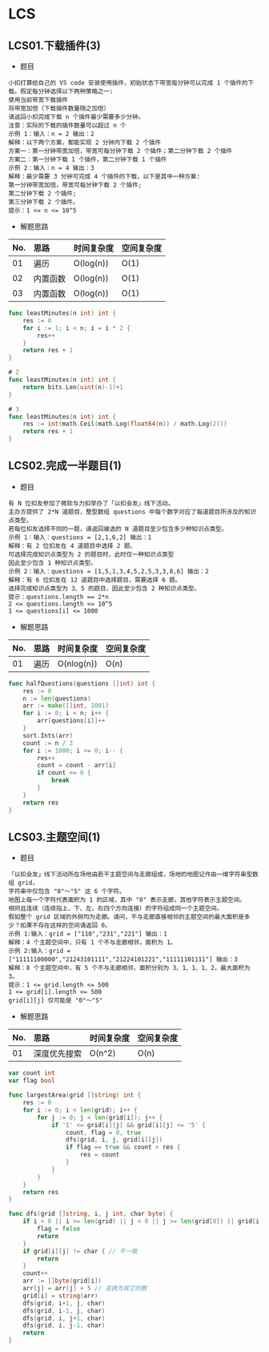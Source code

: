 # LCS

## LCS01.下载插件(3)

- 题目

```
小扣打算给自己的 VS code 安装使用插件，初始状态下带宽每分钟可以完成 1 个插件的下载。假定每分钟选择以下两种策略之一:
使用当前带宽下载插件
将带宽加倍（下载插件数量随之加倍）
请返回小扣完成下载 n 个插件最少需要多少分钟。
注意：实际的下载的插件数量可以超过 n 个
示例 1：输入：n = 2 输出：2
解释：以下两个方案，都能实现 2 分钟内下载 2 个插件
方案一：第一分钟带宽加倍，带宽可每分钟下载 2 个插件；第二分钟下载 2 个插件
方案二：第一分钟下载 1 个插件，第二分钟下载 1 个插件
示例 2：输入：n = 4 输出：3
解释：最少需要 3 分钟可完成 4 个插件的下载，以下是其中一种方案:
第一分钟带宽加倍，带宽可每分钟下载 2 个插件;
第二分钟下载 2 个插件;
第三分钟下载 2 个插件。
提示：1 <= n <= 10^5
```

- 解题思路

| No. | 思路   | 时间复杂度     | 空间复杂度 |
|:----|:-----|:----------|:------|
| 01  | 遍历   | O(log(n)) | O(1)  |
| 02  | 内置函数 | O(log(n)) | O(1)  |
| 03  | 内置函数 | O(log(n)) | O(1)  |

```go
func leastMinutes(n int) int {
	res := 0
	for i := 1; i < n; i = i * 2 {
		res++
	}
	return res + 1
}

# 2
func leastMinutes(n int) int {
	return bits.Len(uint(n)-1)+1
}

# 3
func leastMinutes(n int) int {
	res := int(math.Ceil(math.Log(float64(n)) / math.Log(2)))
	return res + 1
}
```

## LCS02.完成一半题目(1)

- 题目

```
有 N 位扣友参加了微软与力扣举办了「以扣会友」线下活动。
主办方提供了 2*N 道题目，整型数组 questions 中每个数字对应了每道题目所涉及的知识点类型。
若每位扣友选择不同的一题，请返回被选的 N 道题目至少包含多少种知识点类型。
示例 1：输入：questions = [2,1,6,2] 输出：1
解释：有 2 位扣友在 4 道题目中选择 2 题。
可选择完成知识点类型为 2 的题目时，此时仅一种知识点类型
因此至少包含 1 种知识点类型。
示例 2：输入：questions = [1,5,1,3,4,5,2,5,3,3,8,6] 输出：2 
解释：有 6 位扣友在 12 道题目中选择题目，需要选择 6 题。
选择完成知识点类型为 3、5 的题目，因此至少包含 2 种知识点类型。
提示：questions.length == 2*n
2 <= questions.length <= 10^5
1 <= questions[i] <= 1000
```

- 解题思路

| No. | 思路 | 时间复杂度      | 空间复杂度 |
|:----|:---|:-----------|:------|
| 01  | 遍历 | O(nlog(n)) | O(n)  |

```go
func halfQuestions(questions []int) int {
	res := 0
	n := len(questions)
	arr := make([]int, 1001)
	for i := 0; i < n; i++ {
		arr[questions[i]]++
	}
	sort.Ints(arr)
	count := n / 2
	for i := 1000; i >= 0; i-- {
		res++
		count = count - arr[i]
		if count <= 0 {
			break
		}
	}
	return res
}
```

## LCS03.主题空间(1)

- 题目

```
「以扣会友」线下活动所在场地由若干主题空间与走廊组成，场地的地图记作由一维字符串型数组 grid，
字符串中仅包含 "0"～"5" 这 6 个字符。
地图上每一个字符代表面积为 1 的区域，其中 "0" 表示走廊，其他字符表示主题空间。
相同且连续（连续指上、下、左、右四个方向连接）的字符组成同一个主题空间。
假如整个 grid 区域的外侧均为走廊。请问，不与走廊直接相邻的主题空间的最大面积是多少？如果不存在这样的空间请返回 0。
示例 1:输入：grid = ["110","231","221"] 输出：1
解释：4 个主题空间中，只有 1 个不与走廊相邻，面积为 1。
示例 2:输入：grid = ["11111100000","21243101111","21224101221","11111101111"] 输出：3
解释：8 个主题空间中，有 5 个不与走廊相邻，面积分别为 3、1、1、1、2，最大面积为 3。
提示：1 <= grid.length <= 500
1 <= grid[i].length <= 500
grid[i][j] 仅可能是 "0"～"5"
```

- 解题思路

| No. | 思路     | 时间复杂度  | 空间复杂度 |
|:----|:-------|:-------|:------|
| 01  | 深度优先搜索 | O(n^2) | O(n)  |

```go
var count int
var flag bool

func largestArea(grid []string) int {
	res := 0
	for i := 0; i < len(grid); i++ {
		for j := 0; j < len(grid[i]); j++ {
			if '1' <= grid[i][j] && grid[i][j] <= '5' {
				count, flag = 0, true
				dfs(grid, i, j, grid[i][j])
				if flag == true && count > res {
					res = count
				}
			}
		}
	}
	return res
}

func dfs(grid []string, i, j int, char byte) {
	if i < 0 || i >= len(grid) || j < 0 || j >= len(grid[0]) || grid[i][j] == '0' { // 不满足条件
		flag = false
		return
	}
	if grid[i][j] != char { // 不一致
		return
	}
	count++
	arr := []byte(grid[i])
	arr[j] = arr[j] + 5 // 变换为其它的数
	grid[i] = string(arr)
	dfs(grid, i+1, j, char)
	dfs(grid, i-1, j, char)
	dfs(grid, i, j+1, char)
	dfs(grid, i, j-1, char)
	return
}
```